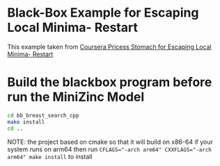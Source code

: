 # Black-Box Example for Escaping Local Minima- Restart

This example taken from [Coursera Pricess Stomach for Escaping Local Minima- Restart](https://www.coursera.org/learn/solving-algorithms-discrete-optimization/lecture/KaAoU/3-4-3-escaping-local-minima-restart)

# Build the blackbox program before run the MiniZinc Model

```bash
cd bb_breast_search_cpp
make install
cd ..
```

NOTE: the project based on cmake so that it will build on x86-64 if your system runs on arm64 then run `CFLAGS="-arch arm64" CXXFLAGS="-arch arm64" make install` to install
